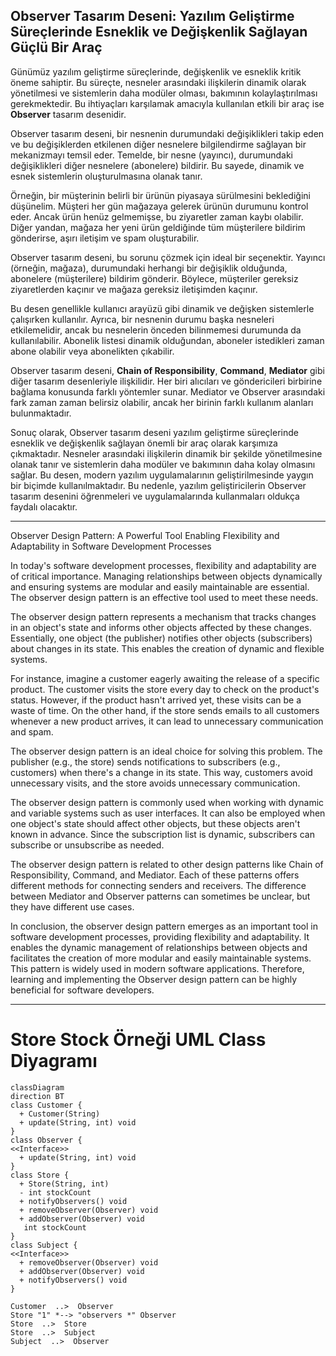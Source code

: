 ## Observer Tasarım Deseni: Yazılım Geliştirme Süreçlerinde Esneklik ve Değişkenlik Sağlayan Güçlü Bir Araç

Günümüz yazılım geliştirme süreçlerinde, değişkenlik ve esneklik kritik öneme sahiptir. Bu süreçte, nesneler arasındaki ilişkilerin dinamik olarak yönetilmesi ve sistemlerin daha modüler olması, bakımının kolaylaştırılması gerekmektedir. Bu ihtiyaçları karşılamak amacıyla kullanılan etkili bir araç ise **Observer** tasarım desenidir.

Observer tasarım deseni, bir nesnenin durumundaki değişiklikleri takip eden ve bu değişiklerden etkilenen diğer nesnelere bilgilendirme sağlayan bir mekanizmayı temsil eder. Temelde, bir nesne (yayıncı), durumundaki değişiklikleri diğer nesnelere (abonelere) bildirir. Bu sayede, dinamik ve esnek sistemlerin oluşturulmasına olanak tanır.

Örneğin, bir müşterinin belirli bir ürünün piyasaya sürülmesini beklediğini düşünelim. Müşteri her gün mağazaya gelerek ürünün durumunu kontrol eder. Ancak ürün henüz gelmemişse, bu ziyaretler zaman kaybı olabilir. Diğer yandan, mağaza her yeni ürün geldiğinde tüm müşterilere bildirim gönderirse, aşırı iletişim ve spam oluşturabilir.

Observer tasarım deseni, bu sorunu çözmek için ideal bir seçenektir. Yayıncı (örneğin, mağaza), durumundaki herhangi bir değişiklik olduğunda, abonelere (müşterilere) bildirim gönderir. Böylece, müşteriler gereksiz ziyaretlerden kaçınır ve mağaza gereksiz iletişimden kaçınır.

Bu desen genellikle kullanıcı arayüzü gibi dinamik ve değişken sistemlerle çalışırken kullanılır. Ayrıca, bir nesnenin durumu başka nesneleri etkilemelidir, ancak bu nesnelerin önceden bilinmemesi durumunda da kullanılabilir. Abonelik listesi dinamik olduğundan, aboneler istedikleri zaman abone olabilir veya abonelikten çıkabilir.

Observer tasarım deseni, **Chain of Responsibility**, **Command**, **Mediator** gibi diğer tasarım desenleriyle ilişkilidir. Her biri alıcıları ve göndericileri birbirine bağlama konusunda farklı yöntemler sunar. Mediator ve Observer arasındaki fark zaman zaman belirsiz olabilir, ancak her birinin farklı kullanım alanları bulunmaktadır.

Sonuç olarak, Observer tasarım deseni yazılım geliştirme süreçlerinde esneklik ve değişkenlik sağlayan önemli bir araç olarak karşımıza çıkmaktadır. Nesneler arasındaki ilişkilerin dinamik bir şekilde yönetilmesine olanak tanır ve sistemlerin daha modüler ve bakımının daha kolay olmasını sağlar. Bu desen, modern yazılım uygulamalarının geliştirilmesinde yaygın bir biçimde kullanılmaktadır. Bu nedenle, yazılım geliştiricilerin Observer tasarım desenini öğrenmeleri ve uygulamalarında kullanmaları oldukça faydalı olacaktır.

---

Observer Design Pattern: A Powerful Tool Enabling Flexibility and Adaptability in Software Development Processes

In today's software development processes, flexibility and adaptability are of critical importance. Managing relationships between objects dynamically and ensuring systems are modular and easily maintainable are essential. The observer design pattern is an effective tool used to meet these needs.

The observer design pattern represents a mechanism that tracks changes in an object's state and informs other objects affected by these changes. Essentially, one object (the publisher) notifies other objects (subscribers) about changes in its state. This enables the creation of dynamic and flexible systems.

For instance, imagine a customer eagerly awaiting the release of a specific product. The customer visits the store every day to check on the product's status. However, if the product hasn't arrived yet, these visits can be a waste of time. On the other hand, if the store sends emails to all customers whenever a new product arrives, it can lead to unnecessary communication and spam.

The observer design pattern is an ideal choice for solving this problem. The publisher (e.g., the store) sends notifications to subscribers (e.g., customers) when there's a change in its state. This way, customers avoid unnecessary visits, and the store avoids unnecessary communication.

The observer design pattern is commonly used when working with dynamic and variable systems such as user interfaces. It can also be employed when one object's state should affect other objects, but these objects aren't known in advance. Since the subscription list is dynamic, subscribers can subscribe or unsubscribe as needed.

The observer design pattern is related to other design patterns like Chain of Responsibility, Command, and Mediator. Each of these patterns offers different methods for connecting senders and receivers. The difference between Mediator and Observer patterns can sometimes be unclear, but they have different use cases.

In conclusion, the observer design pattern emerges as an important tool in software development processes, providing flexibility and adaptability. It enables the dynamic management of relationships between objects and facilitates the creation of more modular and easily maintainable systems. This pattern is widely used in modern software applications. Therefore, learning and implementing the Observer design pattern can be highly beneficial for software developers.

---

# Store Stock Örneği UML Class Diyagramı

```mermaid
classDiagram
direction BT
class Customer {
  + Customer(String) 
  + update(String, int) void
}
class Observer {
<<Interface>>
  + update(String, int) void
}
class Store {
  + Store(String, int) 
  - int stockCount
  + notifyObservers() void
  + removeObserver(Observer) void
  + addObserver(Observer) void
   int stockCount
}
class Subject {
<<Interface>>
  + removeObserver(Observer) void
  + addObserver(Observer) void
  + notifyObservers() void
}

Customer  ..>  Observer 
Store "1" *--> "observers *" Observer 
Store  ..>  Store 
Store  ..>  Subject 
Subject  ..>  Observer 
```
